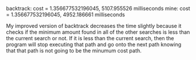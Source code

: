backtrack: cost = 1.356677532196045, 5107.955526 milliseconds
mine: cost = 1.356677532196045, 4952.186661 milliseconds

My improved version of backtrack decreases the time slightly
because it checks if the minimum amount found in all of the 
other searches is less than the current search or not. If it
is less than the current search, then the program will stop
executing that path and go onto the next path knowing that
that path is not going to be the minumum cost path.